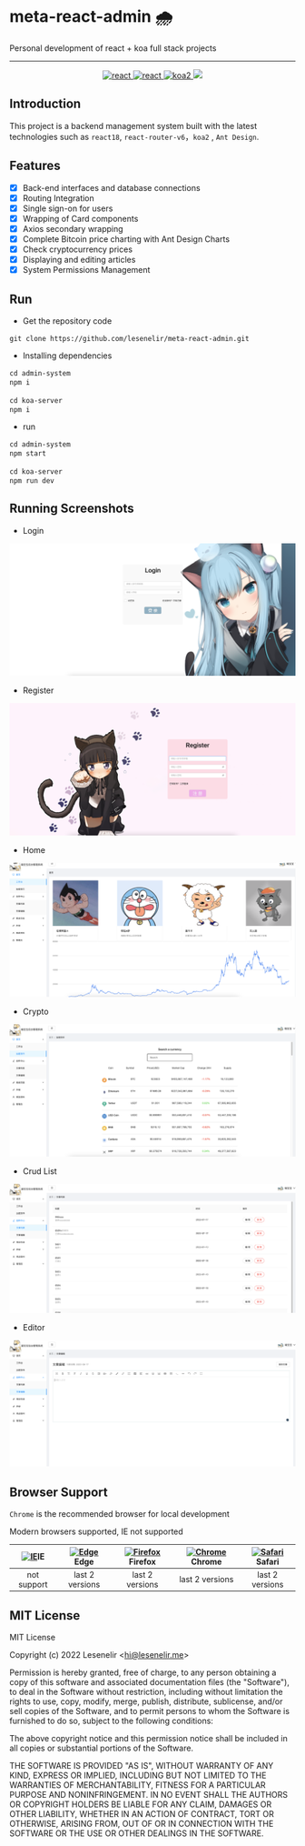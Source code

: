 # meta-react-admin 🌧

Personal development of react + koa full stack projects

---

<p align="center">
  <a href="https://github.com/facebook/react/">
    <img src="https://img.shields.io/badge/react-18.2.0-blue.svg" alt="react">
  </a>
   <a href="https://github.com/ant-design/ant-design/">
    <img src="https://img.shields.io/badge/antd-4.21.0-blue.svg" alt="react">
  </a>
  <a href="https://github.com/koajs/koa">
    <img src="https://img.shields.io/badge/koa2-2.0.0-informational.svg" alt="koa2">
  </a>
  <a href="https://github.com/lesenelir/meta-react-admin/blob/master/LICENSE">
    <img src="https://img.shields.io/github/license/lesenelir/meta-react-admin">
  </a>
</p>



## Introduction

This project is a backend management system built with the latest technologies such as `react18`, `react-router-v6`，`koa2` , `Ant Design`.

## Features

- [x] Back-end interfaces and database connections
- [x] Routing Integration
- [x] Single sign-on for users
- [x] Wrapping of Card components
- [x] Axios secondary wrapping
- [x] Complete Bitcoin price charting with Ant Design Charts
- [x] Check cryptocurrency prices
- [x] Displaying and editing articles
- [x] System Permissions Management

## Run

- Get the repository code

```
git clone https://github.com/lesenelir/meta-react-admin.git
```

- Installing dependencies

```
cd admin-system
npm i

cd koa-server
npm i
```

- run

```
cd admin-system
npm start

cd koa-server
npm run dev
```

## Running Screenshots

- Login

![Login](https://raw.githubusercontent.com/lesenelir/meta-react-admin/master/admin-system/src/assets/readmeImg/login.png)

- Register

![Register](https://raw.githubusercontent.com/lesenelir/meta-react-admin/master/admin-system/src/assets/readmeImg/register.png)

- Home

![Dashboard](https://raw.githubusercontent.com/lesenelir/meta-react-admin/master/admin-system/src/assets/readmeImg/dashboard.png)

- Crypto

![Crypto](https://raw.githubusercontent.com/lesenelir/meta-react-admin/master/admin-system/src/assets/readmeImg/crypto.png)

- Crud List

![Crudlist](https://raw.githubusercontent.com/lesenelir/meta-react-admin/master/admin-system/src/assets/readmeImg/crudlist.png)

- Editor

![Editor](https://raw.githubusercontent.com/lesenelir/meta-react-admin/master/admin-system/src/assets/readmeImg/editor.png)

## Browser Support

`Chrome` is the recommended browser for local development

Modern browsers supported, IE not supported

| [<img src="https://raw.githubusercontent.com/alrra/browser-logos/master/src/archive/internet-explorer_9-11/internet-explorer_9-11_48x48.png" alt="IE" width="24px" height="24px"  />](http://godban.github.io/browsers-support-badges/)IE | [<img src="https://raw.githubusercontent.com/alrra/browser-logos/master/src/edge/edge_48x48.png" alt=" Edge" width="24px" height="24px" />](http://godban.github.io/browsers-support-badges/)Edge | [<img src="https://raw.githubusercontent.com/alrra/browser-logos/master/src/firefox/firefox_48x48.png" alt="Firefox" width="24px" height="24px" />](http://godban.github.io/browsers-support-badges/)Firefox | [<img src="https://raw.githubusercontent.com/alrra/browser-logos/master/src/chrome/chrome_48x48.png" alt="Chrome" width="24px" height="24px" />](http://godban.github.io/browsers-support-badges/)Chrome | [<img src="https://raw.githubusercontent.com/alrra/browser-logos/master/src/safari/safari_48x48.png" alt="Safari" width="24px" height="24px" />](http://godban.github.io/browsers-support-badges/)Safari |
| :----------------------------------------------------------: | :----------------------------------------------------------: | :----------------------------------------------------------: | :----------------------------------------------------------: | :----------------------------------------------------------: |
|                         not support                          |                       last 2 versions                        |                       last 2 versions                        |                       last 2 versions                        |                       last 2 versions                        |

## MIT License

MIT License

Copyright (c) 2022 Lesenelir <<hi@lesenelir.me>>

Permission is hereby granted, free of charge, to any person obtaining a copy
of this software and associated documentation files (the "Software"), to deal
in the Software without restriction, including without limitation the rights
to use, copy, modify, merge, publish, distribute, sublicense, and/or sell
copies of the Software, and to permit persons to whom the Software is
furnished to do so, subject to the following conditions:

The above copyright notice and this permission notice shall be included in all
copies or substantial portions of the Software.

THE SOFTWARE IS PROVIDED "AS IS", WITHOUT WARRANTY OF ANY KIND, EXPRESS OR
IMPLIED, INCLUDING BUT NOT LIMITED TO THE WARRANTIES OF MERCHANTABILITY,
FITNESS FOR A PARTICULAR PURPOSE AND NONINFRINGEMENT. IN NO EVENT SHALL THE
AUTHORS OR COPYRIGHT HOLDERS BE LIABLE FOR ANY CLAIM, DAMAGES OR OTHER
LIABILITY, WHETHER IN AN ACTION OF CONTRACT, TORT OR OTHERWISE, ARISING FROM,
OUT OF OR IN CONNECTION WITH THE SOFTWARE OR THE USE OR OTHER DEALINGS IN THE
SOFTWARE.
